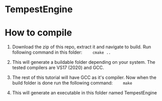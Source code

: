 # TempestEngine

# How to compile

1. Download the zip of this repo, extract it and navigate to build. Run following command in this folder:
```    cmake ..```
    
2. This will generate a buildable folder depending on your system. The tested compilers are VS17 (2020) and GCC.

3. The rest of this tutorial will have GCC as it's compiler. Now when the build folder is done run the following command:
```    make```
    
4. This will generate an executable in this folder named TempestEngine

